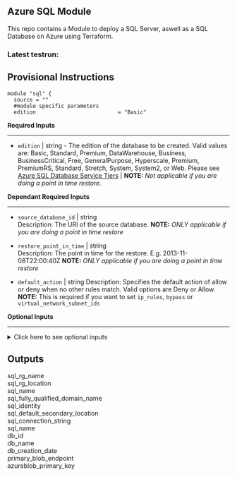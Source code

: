 ## Azure SQL Module ##  

This repo contains a Module to deploy a SQL Server, aswell as a SQL Database on Azure using Terraform.

### **Latest testrun:**  

## Provisional Instructions  
 
```
module "sql" {  
  source = ""
  #module specific parameters
  edition                          = "Basic" 
```

**Required Inputs**  
________________________________________________  
* `edition` | string - The edition of the database to be created.  Valid values are: Basic, Standard, Premium, DataWarehouse, Business, BusinessCritical, Free, GeneralPurpose, Hyperscale, Premium, PremiumRS, Standard, Stretch, System, System2, or Web. Please see [Azure SQL Database Service Tiers](https://docs.microsoft.com/en-gb/azure/sql-database/sql-database-purchase-models) | **NOTE:** *Not applicable if you are doing a point in time restore.*  

**Dependant Required Inputs**
_________________________  

* `source_database_id` | string  
Description: The URI of the source database. **NOTE:** *ONLY applicable if you are doing a point in time restore*

* `restore_point_in_time` | string  
Description: The point in time for the restore. E.g. 2013-11-08T22:00:40Z **NOTE:** *ONLY applicable if you are doing a point in time restore*  

* `default_action` | string 
Description: Specifies the default action of allow or deny when no other rules match. Valid options are Deny or Allow. **NOTE:** This is required if you want to set `ip_rules`, `bypass` or `virtual_network_subnet_ids`


**Optional Inputs**  
__________________________________________________  
<details closed>
<summary>Click here to see optional inputs</summary>  

* `identity` | bool  
Description: If you want your SQL Server to have an managed identity.  
Defaults to false.  

* `sqlversion` | string  
Description: The version for the new server. Valid values are: 2.0 (for v11 server) and 12.0 (for v12 server). Defaults to "12.0"

* `create_mode` | string
Description: Specifies how to create the database. Valid values are: Default, Copy, OnlineSecondary, NonReadableSecondary, PointInTimeRestore, Recovery, Restore or RestoreLongTermRetentionBackup. Must be Default to create a new database. Defaults to Default. Please see [Azure SQL Database REST API](https://docs.microsoft.com/en-us/rest/api/sql/databases/createorupdate#createmode) for more information.

* `collation` | string  
Description: The name of the collation. Applies only if create_mode is Default. Azure default is SQL_LATIN1_GENERAL_CP1_CI_AS. Changing this forces a new resource to be created.

* `max_size_bytes` | string  
Description: The maximum size that the database can grow to. **NOTE:** *Not applicable if you are doing a point in time restore.* 

* `requested_service_objective_name` | string  
Description: Sets the performance level for the database. Valid values are: S0, S1, S2, S3, P1, P2, P4, P6, P11 and ElasticPool. Please see [Azure SQL Database Service Tiers](https://docs.microsoft.com/en-gb/azure/sql-database/sql-database-purchase-models).

* `source_database_deletion_date` | string  
Description: The maximum size that the database can grow to. **NOTE:** *ONLY applicable if you are doing a point in time restore*

* `elastic_pool_name` | string  
Description: The name of the elastic database pool.  

* `read_scale` | string  
Description: Read-only connections will be redirected to a high-available replica. Please see [Use read-only replicas to load-balance read-only query workloads](https://docs.microsoft.com/en-us/azure/sql-database/sql-database-read-scale-out).  

**Threat Detection Policy**
* `retention_days` | number  
Description: Specifies the number of days to keep in the Threat Detection audit logs. Defaults to 30 days. **NOTE:** *Do not change this value unless SecOps or IT - Security Department gives other directives.*

* `use_server_default` | string  
Description: Should the default server policy be used?

**Blob Storage Variables**  

* `account_replication_type` | string   
Description: Defines the type of replication to use for this storage account. Valid options are LRS, GRS, RAGRS and ZRS.  
Default: LRS  

* `bypass` | list(any)  
Description: Specifies whether traffic is bypassed for Logging/Metrics/AzureServices. Valid options are any combination of Logging, Metrics, AzureServices, or None.  

* `ip_rules` | list(any)  
Description: List of public IP or IP ranges in CIDR Format. Only IPV4 addresses are allowed. Private IP address ranges (as defined in RFC 1918) are not allowed. Folksams public IP-pool is added by default.  

* `virtual_network_subnet_ids` | list(any)  
Description: A list of resource ids for subnets.  

</details>

## Outputs
sql_rg_name    
sql_rg_location    
sql_name    
sql_fully_qualified_domain_name    
sql_identity    
sql_default_secondary_location    
sql_connection_string     
sql_name  
db_id   
db_name  
db_creation_date  
primary_blob_endpoint   
azureblob_primary_key    
